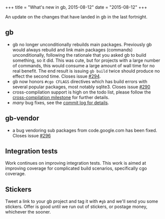 +++
title = "What's new in gb, 2015-08-12"
date = "2015-08-12"
+++

An update on the changes that have landed in gb in the last fortnight.

<!--more-->

## gb

- gb no longer unconditionally rebuilds main packages. Previously gb would always rebuild and link main packages (commands) unconditionally, following the rationale that you asked gb to build something, so it did. This was cute, but for projects with a large number of commands, this would consume a large amount of wall time for no real benefit. The end result is issuing `gb build` twice should produce no effect the second time. Closes issue [#294](https://github.com/constabulary/gb/issues/294).
- gb now honors `#cgo CFLAGS` directives which has build errors with several popular packages, most notably sqlite3. Closes issue [#290](https://github.com/constabulary/gb/issues/290)
- cross-compilation support is high on the todo list, please follow the [cross-compilation milestone](https://github.com/constabulary/gb/milestones/cross-compilation) for further details.
- _many_ bug fixes, see the [commit log for details](https://github.com/constabulary/gb/commits/master).

## gb-vendor

- a bug vendoring sub packages from code.google.com has been fixed. Closes issue [#296](https://github.com/constabulary/gb/issues/296)

## Integration tests

Work continues on improving integration tests. This work is aimed at improving coverage for complicated build scenarios, specifically cgo coverage.

## Stickers

Tweet a link to your gb project and tag it with `#gb` and we'll send you some stickers. Offer is good until we run out of stickers, or postage money, whichever the sooner.
